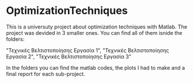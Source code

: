 # OptimizationTechniques

This is a universuty project about optimization techniques with Matlab. The project was devided in 3 smaller ones. You can find all of them isnide the folders:

"Τεχνικές Βελτιστοποίησης Εργασία 1", 
"Τεχνικές Βελτιστοποίησης Εργασία 2", 
"Τεχνικές Βελτιστοποίησης Εργασία 3"

In the folders you can find the matlab codes, the plots I had to make and a final report for each sub-project.
